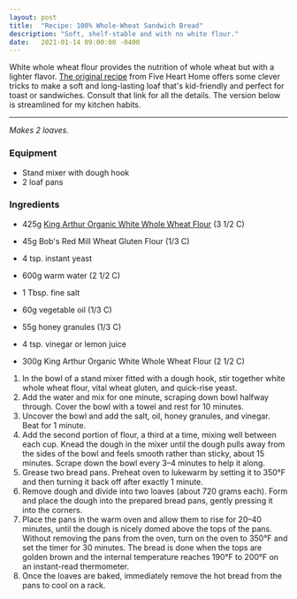 ```yaml
---
layout: post
title:  "Recipe: 100% Whole-Wheat Sandwich Bread"
description: "Soft, shelf-stable and with no white flour."
date:   2021-01-14 09:00:00 -0400
---
```


White whole wheat flour provides the nutrition of whole wheat but with a lighter flavor. [The original recipe](https://www.fivehearthome.com/wprm_print/32696) from Five Heart Home offers some clever tricks to make a soft and long-lasting loaf that's kid-friendly and perfect for toast or sandwiches. Consult that link for all the details. The version below is streamlined for my kitchen habits.

---

_Makes 2 loaves._

### Equipment

* Stand mixer with dough hook
* 2 loaf pans

### Ingredients

* 425g [King Arthur Organic White Whole Wheat Flour](https://shop.kingarthurbaking.com/items/king-arthur-100-organic-white-whole-wheat-flour-5-lb) (3 1/2 C)
* 45g Bob's Red Mill Wheat Gluten Flour (1/3 C)
* 4 tsp. instant yeast

* 600g warm water (2 1/2 C)

* 1 Tbsp. fine salt
* 60g vegetable oil (1/3 C)
* 55g honey granules (1/3 C)
* 4 tsp. vinegar or lemon juice

* 300g King Arthur Organic White Whole Wheat Flour (2 1/2 C)

1. In the bowl of a stand mixer fitted with a dough hook, stir together white whole wheat flour, vital wheat gluten, and quick-rise yeast.
1. Add the water and mix for one minute, scraping down bowl halfway through. Cover the bowl with a  towel and rest for 10 minutes.
1. Uncover the bowl and add the salt, oil, honey granules, and vinegar. Beat for 1 minute.
1. Add the second portion of flour, a third at a time, mixing well between each cup. Knead the dough in the mixer until the dough pulls away from the sides of the bowl and feels smooth rather than sticky, about 15 minutes. Scrape down the bowl every 3&ndash;4 minutes to help it along.
1. Grease two bread pans. Preheat oven to lukewarm by setting it to 350°F and then turning it back off after exactly 1 minute.
1. Remove dough and divide into two loaves (about 720 grams each). Form and place the dough into the prepared bread pans, gently pressing it into the corners.
1. Place the pans in the warm oven and allow them to rise for 20&ndash;40 minutes, until the dough is nicely domed above the tops of the pans. Without removing the pans from the oven, turn on the oven to 350°F and set the timer for 30 minutes. The bread is done when the tops are golden brown and the internal temperature reaches 190°F to 200°F on an instant-read thermometer.
1. Once the loaves are baked, immediately remove the hot bread from the pans to cool on a rack.
